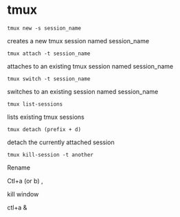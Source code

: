 # tmux
```
tmux new -s session_name
```

creates a new tmux session named session_name

```
tmux attach -t session_name
```

attaches to an existing tmux session named session_name

```
tmux switch -t session_name
```

switches to an existing session named session_name

```
tmux list-sessions
```

lists existing tmux sessions


```
tmux detach (prefix + d)
```

detach the currently attached session


```
tmux kill-session -t another
```


Rename 

Ctl+a (or b) ,



kill window 

ctl+a &


